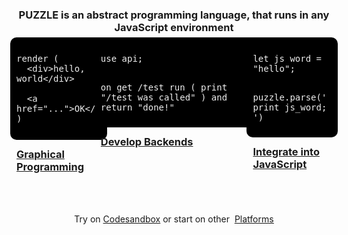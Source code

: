 <center style="width: 100%;">


<br><br>

<h3 class="header">PUZZLE is an <span class="highlight-primary">abstract</span> programming language, that runs in any <span class="highlight-primary">JavaScript</span> environment</h3>

  <!--iframe src="https://abstractcode.dev" style="border:none;height:500px;width:100%"></iframe-->

<div class="scroll-h" style="display: inline-flex;">
 <div class="box" style="text-align:left;">
    

  <pre style="margin:-10px;padding:10px;border-radius: 10px;background: #000000 !important;">

<code style="font-size:14px !important;color:#EEEEEE;background: #000000 !important;">render (
  &#60;div>hello, world&#60;/div>

  &#60;a href="...">OK&#60;/>
)

</code></pre>
  <h3><a href="#/chapters/MODULES?id=ui">Graphical Programming</a></h3>
 </div>
 <div class="box" style="text-align:left;">
    <pre style="margin:-10px;padding:10px;border-radius: 10px;background: #000000 !important;"><code style="font-size:14px !important;color:#EEEEEE;background: #000000 !important;">
use api;

on get /test run (
    print "/test was called"
) and return "done!"
</code></pre>
  <h3><a href="#/chapters/MODULES?id=api">Develop Backends</a></h3>
 </div>
   <div class="box" style="text-align:left;">
    <pre style="margin:-10px;padding:10px;border-radius: 10px;background: #000000 !important;"><code style="font-size:14px !important;color:#EEEEEE;background: #000000 !important;">
let js_word = "hello";

puzzle.parse('
  print js_word;
')
</code></pre>
  <h3><a href="#/chapters/GUIDES?id=embedded-in-js">Integrate into JavaScript</a></h3>
 </div>
 <!--div class="box" style="text-align:left;">
    <img src="assets/replit.png">
  <h3><a href="#/chapters/GUIDES?id=hosted-clouds">Quickstart a Project</a></h3>
  Develop and run in the Cloud<br> Worry-free on Replit
 </div-->
</div>
<!--div class="cover_codebox" style="display: block;">
<pre><code class="lang-puzzle" style="font-size:22px !important;color:#EEEEEE">use ui

render (
  &#60;div>Click the enter key&#60;/div>
)

on key enter (alert "enter was pressed")
</code></pre>
<!--center>
  <a href="#/chapters/GUIDES?id=browser" class="btn">Start on Browser</a>
</center->
</div-->

<!--div class="scroll-h">
<b>START: &nbsp; </b> 
<a href="#/chapters/GUIDES?id=browser" class="bubble">Browser</a>
<a href="#/chapters/GUIDES?id=use-with-node" class="bubble">Node</a>
<a href="#/chapters/GUIDES?id=embedded-in-js" class="bubble">Embedded</a>
<a href="#/chapters/GUIDES?id=hosted-clouds" class="bubble">Hosted</a>
<a href="#/chapters/GUIDES" class="bubble">more</a>
</div-->

<!--br>


<a href="#/README" class="cover_box_article">
	<h3>Learn PUZZLE</h3>
	Now!
</a>
<a href="#/chapters/MODULES" class="cover_box_article click">
	<h3>Check out Modules</h3>
	Modules for many purposes
</a>

<br-->

<br><br>
Try on <a href="https://codesandbox.io/s/puzzle-ui-g942w2?file=/index.html:0-330" target="_blank" class="btn">Codesandbox</a> or start on other &nbsp;<a href="#/chapters/GUIDES"><u>Platforms</u></a>

  <a href="#/README">

<br>
<span class=" fa fa-chevron-down"></span>
</b>
</a>


</center>
